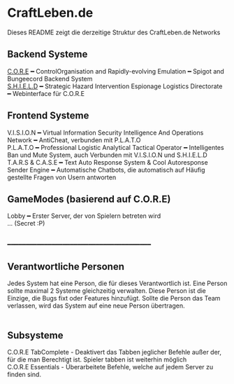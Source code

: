 # CraftLeben.de

Dieses README zeigt die derzeitige Struktur des CraftLeben.de Networks

## Backend Systeme<br>
[C.O.R.E](https://github.com/christiantschoerner/C.O.R.E/) ━ ControlOrganisation and Rapidly-evolving Emulation ━ Spigot and Bungeecord Backend System<br>
[S.H.I.E.L.D](https://shield.craftleben.de) ━ Strategic Hazard Intervention Espionage Logistics Directorate ━ Webinterface für C.O.R.E<br>

## Frontend Systeme<br>
V.I.S.I.O.N ━ Virtual Information Security Intelligence And Operations Network ━ AntiCheat, verbunden mit P.L.A.T.O<br>
P.L.A.T.O ━ Professional Logistic Analytical Tactical Operator ━ Intelligentes Ban und Mute System, auch Verbunden mit V.I.S.I.O.N und S.H.I.E.L.D<br>
T.A.R.S & C.A.S.E ━ Text Auto Response System & Cool Autoresponse Sender Engine ━ Automatische Chatbots, die automatisch auf Häufig gestellte Fragen von Usern antworten<br>

## GameModes (basierend auf C.O.R.E)<br>
Lobby ━ Erster Server, der von Spielern betreten wird<br>
... (Secret :P)

<br>
━━━━━━━━━━━━━━━━━━━━━━━━━━━━━━━━━━━━━━━<br>

## Verantwortliche Personen<br>
Jedes System hat eine Person, die für dieses Verantwortlich ist. Eine Person sollte maximal 2 Systeme gleichzeitig verwalten. Diese Person ist die Einzige, die Bugs fixt oder Features hinzufügt. Sollte die Person das Team verlassen, wird das System auf eine neue Person übertragen.
<br><br>

## Subsysteme
C.O.R.E TabComplete - Deaktivert das Tabben jeglicher Befehle außer der, für die man Berechtigt ist. Spieler tabben ist weiterhin möglich<br>
C.O.R.E Essentials - Überarbeitete Befehle, welche auf jedem Server zu finden sind.

